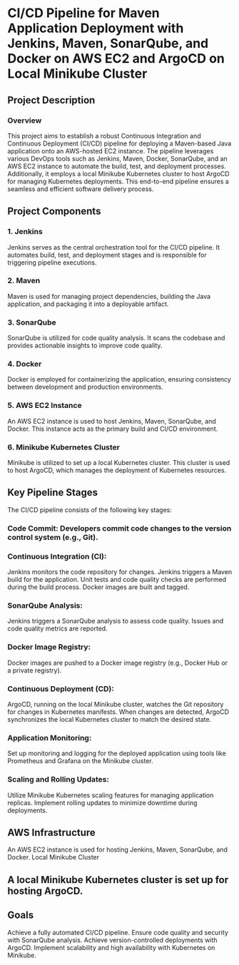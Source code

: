 # CI/CD Pipeline for Maven Application Deployment with Jenkins, Maven, SonarQube, and Docker on AWS EC2 and ArgoCD on Local Minikube Cluster
## Project Description
### Overview
This project aims to establish a robust Continuous Integration and Continuous Deployment (CI/CD) pipeline for deploying a Maven-based Java application onto an AWS-hosted EC2 instance. The pipeline leverages various DevOps tools such as Jenkins, Maven, Docker, SonarQube, and an AWS EC2 instance to automate the build, test, and deployment processes. Additionally, it employs a local Minikube Kubernetes cluster to host ArgoCD for managing Kubernetes deployments. This end-to-end pipeline ensures a seamless and efficient software delivery process.

## Project Components
### 1. Jenkins
Jenkins serves as the central orchestration tool for the CI/CD pipeline. It automates build, test, and deployment stages and is responsible for triggering pipeline executions.

### 2. Maven
Maven is used for managing project dependencies, building the Java application, and packaging it into a deployable artifact.

### 3. SonarQube
SonarQube is utilized for code quality analysis. It scans the codebase and provides actionable insights to improve code quality.

### 4. Docker
Docker is employed for containerizing the application, ensuring consistency between development and production environments.

### 5. AWS EC2 Instance
An AWS EC2 instance is used to host Jenkins, Maven, SonarQube, and Docker. This instance acts as the primary build and CI/CD environment.

### 6. Minikube Kubernetes Cluster
Minikube is utilized to set up a local Kubernetes cluster. This cluster is used to host ArgoCD, which manages the deployment of Kubernetes resources.

## Key Pipeline Stages
The CI/CD pipeline consists of the following key stages:

### Code Commit: Developers commit code changes to the version control system (e.g., Git).

### Continuous Integration (CI):

Jenkins monitors the code repository for changes.
Jenkins triggers a Maven build for the application.
Unit tests and code quality checks are performed during the build process.
Docker images are built and tagged.

### SonarQube Analysis:

Jenkins triggers a SonarQube analysis to assess code quality.
Issues and code quality metrics are reported.

### Docker Image Registry:

Docker images are pushed to a Docker image registry (e.g., Docker Hub or a private registry).

### Continuous Deployment (CD):

ArgoCD, running on the local Minikube cluster, watches the Git repository for changes in Kubernetes manifests.
When changes are detected, ArgoCD synchronizes the local Kubernetes cluster to match the desired state.

### Application Monitoring:

Set up monitoring and logging for the deployed application using tools like Prometheus and Grafana on the Minikube cluster.

### Scaling and Rolling Updates:

Utilize Minikube Kubernetes scaling features for managing application replicas.
Implement rolling updates to minimize downtime during deployments.

## AWS Infrastructure
An AWS EC2 instance is used for hosting Jenkins, Maven, SonarQube, and Docker.
Local Minikube Cluster

## A local Minikube Kubernetes cluster is set up for hosting ArgoCD.
## Goals
Achieve a fully automated CI/CD pipeline.
Ensure code quality and security with SonarQube analysis.
Achieve version-controlled deployments with ArgoCD.
Implement scalability and high availability with Kubernetes on Minikube.
